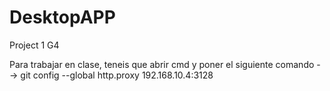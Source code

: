 # DesktopAPP
Project 1 G4

Para trabajar en clase, teneis que abrir cmd y poner el siguiente comando --> git config --global http.proxy 192.168.10.4:3128
